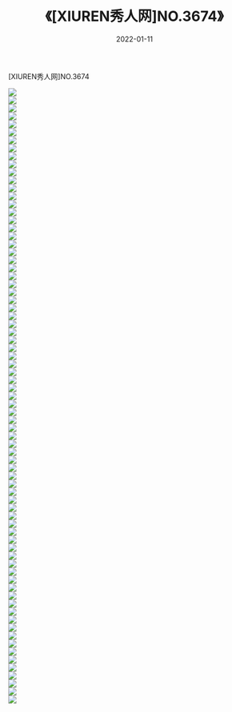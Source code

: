 ﻿---
layout: post
title:  《[XIUREN秀人网]NO.3674》
date:   2022-01-11
img: http://img.660000.xyz/Sharelink/秀人网/秀人网第04部分/[XIUREN秀人网]NO.3674/000.jpg
categories: [美女, 清纯, 唯美]
---

[XIUREN秀人网]NO.3674

 ![](http://img.660000.xyz/Sharelink/秀人网/秀人网第04部分/[XIUREN秀人网]NO.3674/001.jpg) <br>![](http://img.660000.xyz/Sharelink/秀人网/秀人网第04部分/[XIUREN秀人网]NO.3674/002.jpg) <br>![](http://img.660000.xyz/Sharelink/秀人网/秀人网第04部分/[XIUREN秀人网]NO.3674/003.jpg) <br>![](http://img.660000.xyz/Sharelink/秀人网/秀人网第04部分/[XIUREN秀人网]NO.3674/004.jpg) <br>![](http://img.660000.xyz/Sharelink/秀人网/秀人网第04部分/[XIUREN秀人网]NO.3674/005.jpg) <br>![](http://img.660000.xyz/Sharelink/秀人网/秀人网第04部分/[XIUREN秀人网]NO.3674/006.jpg) <br>![](http://img.660000.xyz/Sharelink/秀人网/秀人网第04部分/[XIUREN秀人网]NO.3674/007.jpg) <br>![](http://img.660000.xyz/Sharelink/秀人网/秀人网第04部分/[XIUREN秀人网]NO.3674/008.jpg) <br>![](http://img.660000.xyz/Sharelink/秀人网/秀人网第04部分/[XIUREN秀人网]NO.3674/009.jpg) <br>![](http://img.660000.xyz/Sharelink/秀人网/秀人网第04部分/[XIUREN秀人网]NO.3674/010.jpg) <br>![](http://img.660000.xyz/Sharelink/秀人网/秀人网第04部分/[XIUREN秀人网]NO.3674/011.jpg) <br>![](http://img.660000.xyz/Sharelink/秀人网/秀人网第04部分/[XIUREN秀人网]NO.3674/012.jpg) <br>![](http://img.660000.xyz/Sharelink/秀人网/秀人网第04部分/[XIUREN秀人网]NO.3674/013.jpg) <br>![](http://img.660000.xyz/Sharelink/秀人网/秀人网第04部分/[XIUREN秀人网]NO.3674/014.jpg) <br>![](http://img.660000.xyz/Sharelink/秀人网/秀人网第04部分/[XIUREN秀人网]NO.3674/015.jpg) <br>![](http://img.660000.xyz/Sharelink/秀人网/秀人网第04部分/[XIUREN秀人网]NO.3674/016.jpg) <br>![](http://img.660000.xyz/Sharelink/秀人网/秀人网第04部分/[XIUREN秀人网]NO.3674/017.jpg) <br>![](http://img.660000.xyz/Sharelink/秀人网/秀人网第04部分/[XIUREN秀人网]NO.3674/018.jpg) <br>![](http://img.660000.xyz/Sharelink/秀人网/秀人网第04部分/[XIUREN秀人网]NO.3674/019.jpg) <br>![](http://img.660000.xyz/Sharelink/秀人网/秀人网第04部分/[XIUREN秀人网]NO.3674/020.jpg) <br>![](http://img.660000.xyz/Sharelink/秀人网/秀人网第04部分/[XIUREN秀人网]NO.3674/021.jpg) <br>![](http://img.660000.xyz/Sharelink/秀人网/秀人网第04部分/[XIUREN秀人网]NO.3674/022.jpg) <br>![](http://img.660000.xyz/Sharelink/秀人网/秀人网第04部分/[XIUREN秀人网]NO.3674/023.jpg) <br>![](http://img.660000.xyz/Sharelink/秀人网/秀人网第04部分/[XIUREN秀人网]NO.3674/024.jpg) <br>![](http://img.660000.xyz/Sharelink/秀人网/秀人网第04部分/[XIUREN秀人网]NO.3674/025.jpg) <br>![](http://img.660000.xyz/Sharelink/秀人网/秀人网第04部分/[XIUREN秀人网]NO.3674/026.jpg) <br>![](http://img.660000.xyz/Sharelink/秀人网/秀人网第04部分/[XIUREN秀人网]NO.3674/027.jpg) <br>![](http://img.660000.xyz/Sharelink/秀人网/秀人网第04部分/[XIUREN秀人网]NO.3674/028.jpg) <br>![](http://img.660000.xyz/Sharelink/秀人网/秀人网第04部分/[XIUREN秀人网]NO.3674/029.jpg) <br>![](http://img.660000.xyz/Sharelink/秀人网/秀人网第04部分/[XIUREN秀人网]NO.3674/030.jpg) <br>![](http://img.660000.xyz/Sharelink/秀人网/秀人网第04部分/[XIUREN秀人网]NO.3674/031.jpg) <br>![](http://img.660000.xyz/Sharelink/秀人网/秀人网第04部分/[XIUREN秀人网]NO.3674/032.jpg) <br>![](http://img.660000.xyz/Sharelink/秀人网/秀人网第04部分/[XIUREN秀人网]NO.3674/033.jpg) <br>![](http://img.660000.xyz/Sharelink/秀人网/秀人网第04部分/[XIUREN秀人网]NO.3674/034.jpg) <br>![](http://img.660000.xyz/Sharelink/秀人网/秀人网第04部分/[XIUREN秀人网]NO.3674/035.jpg) <br>![](http://img.660000.xyz/Sharelink/秀人网/秀人网第04部分/[XIUREN秀人网]NO.3674/036.jpg) <br>![](http://img.660000.xyz/Sharelink/秀人网/秀人网第04部分/[XIUREN秀人网]NO.3674/037.jpg) <br>![](http://img.660000.xyz/Sharelink/秀人网/秀人网第04部分/[XIUREN秀人网]NO.3674/038.jpg) <br>![](http://img.660000.xyz/Sharelink/秀人网/秀人网第04部分/[XIUREN秀人网]NO.3674/039.jpg) <br>![](http://img.660000.xyz/Sharelink/秀人网/秀人网第04部分/[XIUREN秀人网]NO.3674/040.jpg) <br>![](http://img.660000.xyz/Sharelink/秀人网/秀人网第04部分/[XIUREN秀人网]NO.3674/041.jpg) <br>![](http://img.660000.xyz/Sharelink/秀人网/秀人网第04部分/[XIUREN秀人网]NO.3674/042.jpg) <br>![](http://img.660000.xyz/Sharelink/秀人网/秀人网第04部分/[XIUREN秀人网]NO.3674/043.jpg) <br>![](http://img.660000.xyz/Sharelink/秀人网/秀人网第04部分/[XIUREN秀人网]NO.3674/044.jpg) <br>![](http://img.660000.xyz/Sharelink/秀人网/秀人网第04部分/[XIUREN秀人网]NO.3674/045.jpg) <br>![](http://img.660000.xyz/Sharelink/秀人网/秀人网第04部分/[XIUREN秀人网]NO.3674/046.jpg) <br>![](http://img.660000.xyz/Sharelink/秀人网/秀人网第04部分/[XIUREN秀人网]NO.3674/047.jpg) <br>![](http://img.660000.xyz/Sharelink/秀人网/秀人网第04部分/[XIUREN秀人网]NO.3674/048.jpg) <br>![](http://img.660000.xyz/Sharelink/秀人网/秀人网第04部分/[XIUREN秀人网]NO.3674/049.jpg) <br>![](http://img.660000.xyz/Sharelink/秀人网/秀人网第04部分/[XIUREN秀人网]NO.3674/050.jpg) <br>![](http://img.660000.xyz/Sharelink/秀人网/秀人网第04部分/[XIUREN秀人网]NO.3674/051.jpg) <br>![](http://img.660000.xyz/Sharelink/秀人网/秀人网第04部分/[XIUREN秀人网]NO.3674/052.jpg) <br>![](http://img.660000.xyz/Sharelink/秀人网/秀人网第04部分/[XIUREN秀人网]NO.3674/053.jpg) <br>![](http://img.660000.xyz/Sharelink/秀人网/秀人网第04部分/[XIUREN秀人网]NO.3674/054.jpg) <br>![](http://img.660000.xyz/Sharelink/秀人网/秀人网第04部分/[XIUREN秀人网]NO.3674/055.jpg) <br>![](http://img.660000.xyz/Sharelink/秀人网/秀人网第04部分/[XIUREN秀人网]NO.3674/056.jpg) <br>![](http://img.660000.xyz/Sharelink/秀人网/秀人网第04部分/[XIUREN秀人网]NO.3674/057.jpg) <br>![](http://img.660000.xyz/Sharelink/秀人网/秀人网第04部分/[XIUREN秀人网]NO.3674/058.jpg) <br>![](http://img.660000.xyz/Sharelink/秀人网/秀人网第04部分/[XIUREN秀人网]NO.3674/059.jpg) <br>![](http://img.660000.xyz/Sharelink/秀人网/秀人网第04部分/[XIUREN秀人网]NO.3674/060.jpg) <br>![](http://img.660000.xyz/Sharelink/秀人网/秀人网第04部分/[XIUREN秀人网]NO.3674/061.jpg) <br>![](http://img.660000.xyz/Sharelink/秀人网/秀人网第04部分/[XIUREN秀人网]NO.3674/062.jpg) <br>![](http://img.660000.xyz/Sharelink/秀人网/秀人网第04部分/[XIUREN秀人网]NO.3674/063.jpg) <br>![](http://img.660000.xyz/Sharelink/秀人网/秀人网第04部分/[XIUREN秀人网]NO.3674/064.jpg) <br>![](http://img.660000.xyz/Sharelink/秀人网/秀人网第04部分/[XIUREN秀人网]NO.3674/065.jpg) <br>![](http://img.660000.xyz/Sharelink/秀人网/秀人网第04部分/[XIUREN秀人网]NO.3674/066.jpg) <br>![](http://img.660000.xyz/Sharelink/秀人网/秀人网第04部分/[XIUREN秀人网]NO.3674/067.jpg) <br>![](http://img.660000.xyz/Sharelink/秀人网/秀人网第04部分/[XIUREN秀人网]NO.3674/068.jpg) <br>![](http://img.660000.xyz/Sharelink/秀人网/秀人网第04部分/[XIUREN秀人网]NO.3674/069.jpg) <br>![](http://img.660000.xyz/Sharelink/秀人网/秀人网第04部分/[XIUREN秀人网]NO.3674/070.jpg) <br>![](http://img.660000.xyz/Sharelink/秀人网/秀人网第04部分/[XIUREN秀人网]NO.3674/071.jpg) <br>![](http://img.660000.xyz/Sharelink/秀人网/秀人网第04部分/[XIUREN秀人网]NO.3674/072.jpg) <br>![](http://img.660000.xyz/Sharelink/秀人网/秀人网第04部分/[XIUREN秀人网]NO.3674/073.jpg) <br>![](http://img.660000.xyz/Sharelink/秀人网/秀人网第04部分/[XIUREN秀人网]NO.3674/074.jpg) <br>![](http://img.660000.xyz/Sharelink/秀人网/秀人网第04部分/[XIUREN秀人网]NO.3674/075.jpg) <br>![](http://img.660000.xyz/Sharelink/秀人网/秀人网第04部分/[XIUREN秀人网]NO.3674/076.jpg) <br>![](http://img.660000.xyz/Sharelink/秀人网/秀人网第04部分/[XIUREN秀人网]NO.3674/077.jpg) <br>